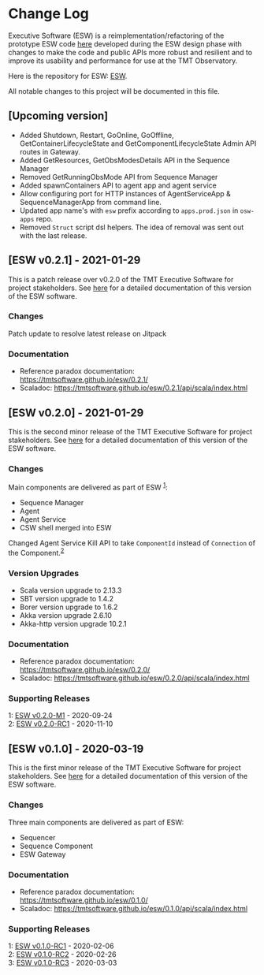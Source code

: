# Change Log

Executive Software (ESW) is a reimplementation/refactoring of the prototype ESW code [here](https://github.com/tmtsoftware/esw-prototype)
developed during the ESW design phase with changes to make the code and public APIs
more robust and resilient and to improve its usability and performance for use at the
TMT Observatory.

Here is the repository for ESW: [ESW](https://github.com/tmtsoftware/esw).

All notable changes to this project will be documented in this file.

## [Upcoming version]

- Added Shutdown, Restart, GoOnline, GoOffline, GetContainerLifecycleState and GetComponentLifecycleState Admin API routes in Gateway.
- Added GetResources, GetObsModesDetails API in the Sequence Manager
- Removed GetRunningObsMode API from Sequence Manager
- Added spawnContainers API to agent app and agent service
- Allow configuring port for HTTP instances of AgentServiceApp & SequenceManagerApp from command line.
- Updated app name's with `esw` prefix according to `apps.prod.json` in `osw-apps` repo.
- Removed `Struct` script dsl helpers. The idea of removal was sent out with the last release.

## [ESW v0.2.1] - 2021-01-29

This is a patch release over v0.2.0 of the TMT Executive Software for project stakeholders.
See [here](https://tmtsoftware.github.io/esw/0.2.1/) for a detailed documentation of this version of the ESW software.

### Changes

Patch update to resolve latest release on Jitpack

### Documentation
- Reference paradox documentation: https://tmtsoftware.github.io/esw/0.2.1/
- Scaladoc: https://tmtsoftware.github.io/esw/0.2.1/api/scala/index.html

## [ESW v0.2.0] - 2021-01-29

This is the second minor release of the TMT Executive Software for project stakeholders.
See [here](https://tmtsoftware.github.io/esw/0.2.0/) for a detailed documentation of this version of the ESW software.

### Changes
Main components are delivered as part of ESW <sup>[1](#0-2-0-1)</sup>:
- Sequence Manager
- Agent
- Agent Service
- CSW shell merged into ESW

Changed Agent Service Kill API to take `ComponentId` instead of `Connection` of the Component.<sup>[2](#0-2-0-2)</sup>

### Version Upgrades
- Scala version upgrade to 2.13.3
- SBT version upgrade to 1.4.2
- Borer version upgrade to 1.6.2
- Akka version upgrade 2.6.10
- Akka-http version upgrade 10.2.1

### Documentation
- Reference paradox documentation: https://tmtsoftware.github.io/esw/0.2.0/
- Scaladoc: https://tmtsoftware.github.io/esw/0.2.0/api/scala/index.html

### Supporting Releases

<a name="0-2-0-1"></a>1: [ESW v0.2.0-M1](https://github.com/tmtsoftware/esw/releases/tag/v0.2.0-M1) - 2020-09-24<br>
<a name="0-2-0-2"></a>2: [ESW v0.2.0-RC1](https://github.com/tmtsoftware/esw/releases/tag/v0.2.0-RC1) - 2020-11-10<br>

## [ESW v0.1.0] - 2020-03-19

This is the first minor release of the TMT Executive Software for project stakeholders.
See [here](https://tmtsoftware.github.io/esw/0.1.0/) for a detailed documentation of this version of the ESW software.

### Changes
Three main components are delivered as part of ESW:
* Sequencer
* Sequence Component
* ESW Gateway

### Documentation
- Reference paradox documentation: https://tmtsoftware.github.io/esw/0.1.0/
- Scaladoc: https://tmtsoftware.github.io/esw/0.1.0/api/scala/index.html

### Supporting Releases

<a name="0-1-0-1"></a>1: [ESW v0.1.0-RC1](https://github.com/tmtsoftware/esw/releases/tag/v0.1.0-RC1) - 2020-02-06<br>
<a name="0-1-0-2"></a>2: [ESW v0.1.0-RC2](https://github.com/tmtsoftware/esw/releases/tag/v0.1.0-RC2) - 2020-02-26<br>
<a name="0-1-0-3"></a>3: [ESW v0.1.0-RC3](https://github.com/tmtsoftware/esw/releases/tag/v0.1.0-RC3) - 2020-03-03<br>
